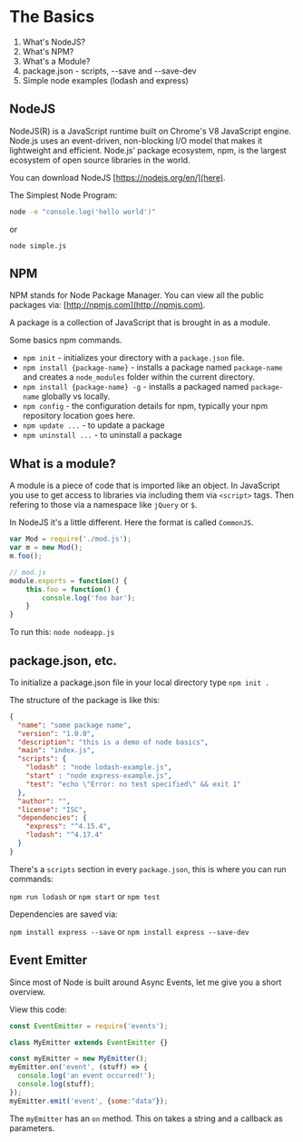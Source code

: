 # The Basics

1. What's NodeJS?
2. What's NPM?
3. What's a Module?
4. package.json - scripts, --save and --save-dev
5. Simple node examples (lodash and express)

## NodeJS

NodeJS(R) is a JavaScript runtime built on Chrome's V8 JavaScript engine. Node.js uses an event-driven, non-blocking I/O model that makes it lightweight and efficient. Node.js' package ecosystem, npm, is the largest ecosystem of open source libraries in the world.

You can download NodeJS [https://nodejs.org/en/](here).

The Simplest Node Program:

```bash
node -e "console.log('hello world')"
```
or

`node simple.js`

## NPM

NPM stands for Node Package Manager. You can view all the public packages via:
[http://npmjs.com](http://npmjs.com).

A package is a collection of JavaScript that is brought in as a module.

Some basics npm commands.

* `npm init` - initializes your directory with a `package.json` file.
* `npm install {package-name}` - installs a package named `package-name` and creates a `node_modules` folder within the current directory.
* `npm install {package-name} -g` - installs a packaged named `package-name` globally vs locally.
* `npm config` - the configuration details for npm, typically your npm repository location goes here.
* `npm update ...` - to update a package
* `npm uninstall ...` - to uninstall a package


## What is a module?

A module is a piece of code that is imported like an object. In JavaScript you use to get access to 
libraries via including them via `<script>` tags. Then refering to those via a namespace like `jQuery` or `$`.

In NodeJS it's a little different. Here the format is called `CommonJS`. 

```javascript
var Mod = require('./mod.js');
var m = new Mod();
m.foo();

// mod.js
module.exports = function() {
    this.foo = function() {
        console.log('foo bar');
    }
}
```

To run this: `node nodeapp.js`

## package.json, etc.

To initialize a package.json file in your local directory type `npm init .`

The structure of the package is like this:

```json
{
  "name": "some package name",
  "version": "1.0.0",
  "description": "this is a demo of node basics",
  "main": "index.js",
  "scripts": {
    "lodash" : "node lodash-example.js",
    "start" : "node express-example.js",
    "test": "echo \"Error: no test specified\" && exit 1"
  },
  "author": "",
  "license": "ISC",
  "dependencies": {
    "express": "^4.15.4",
    "lodash": "^4.17.4"
  }
}
```

There's a `scripts` section in every `package.json`, this is where you can run commands:

`npm run lodash`
or
`npm start`
or
`npm test`

Dependencies are saved via:

`npm install express --save` or `npm install express --save-dev`

## Event Emitter ##

Since most of Node is built around Async Events, let me give you a short overview.

View this code:

```javascript
const EventEmitter = require('events');

class MyEmitter extends EventEmitter {}

const myEmitter = new MyEmitter();
myEmitter.on('event', (stuff) => {
  console.log('an event occurred!');
  console.log(stuff);
});
myEmitter.emit('event', {some:"data"});
```

The `myEmitter` has an `on` method. This on takes a string and a callback as parameters.